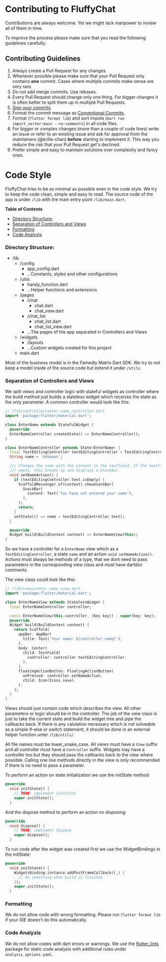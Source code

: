 # Contributing to FluffyChat
Contributions are always welcome. Yet we might lack manpower to review all of them in time.

To improve the process please make sure that you read the following guidelines carefully:

## Contributing Guidelines

1. Always create a Pull Request for any changes.
2. Whenever possible please make sure that your Pull Request only contains **one** commit. Cases where multiple commits make sense are very rare.
3. Do not add merge commits. Use rebases.
4. Every Pull Request should change only one thing. For bigger changes it is often better to split them up in multiple Pull Requests.
5. [Sign your commits](https://docs.github.com/en/authentication/managing-commit-signature-verification/signing-commits).
6. Format the commit message as [Conventional Commits](https://www.conventionalcommits.org).
7. Format (`flutter format lib`) and sort impots (`dart run import_sorter:main --no-comments`) in all code files.
8. For bigger or complex changes (more than a couple of code lines) write an issue or refer to an existing issue and ask for approval from the maintainers (@krille-chan) **before** starting to implement it. This way you reduce the risk that your Pull Request get's declined.
9. Prefer simple and easy to maintain solutions over complexity and fancy ones.

# Code Style

FluffyChat tries to be as minimal as possible even in the code style. We try to keep the code clean, simple and easy to read. The source code of the app is under `/lib` with the main entry point `/lib/main.dart`.

<!-- editorconfig-checker-disable -->
<!-- prettier-ignore-start -->

<!-- START doctoc generated TOC please keep comment here to allow auto update -->
<!-- DON'T EDIT THIS SECTION, INSTEAD RE-RUN doctoc TO UPDATE -->
**Table of Contents**

- [Directory Structure:](#directory-structure)
- [Separation of Controllers and Views](#separation-of-controllers-and-views)
- [Formatting](#formatting)
- [Code Analyzis](#code-analyzis)

<!-- END doctoc generated TOC please keep comment here to allow auto update -->

<!-- prettier-ignore-end -->
<!-- editorconfig-checker-enable -->

### Directory Structure:


- /lib
  - /config
    - app_config.dart
    - ...Constants, styles and other configurations
  - /utils
    - handy_function.dart
    - ...Helper functions and extensions
  - /pages
    - /chat
      - chat.dart
      - chat_view.dart
    - /chat_list
      - chat_list.dart
      - chat_list_view.dart
    - ...The pages of the app separated in Controllers and Views
  - /widgets
    - /layouts
    - ...Custom widgets created for this project
  - main.dart


Most of the business model is in the Famedly Matrix Dart SDK. We try to not keep a model inside of the source code but extend it under `/utils`.

### Separation of Controllers and Views

We split views and controller logic with stateful widgets as controller where the build method just builds a stateless widget which receives the state as the only parameter. A common controller would look like this:

```dart
// /lib/controller/enter_name_controller.dart
import 'package:flutter/material.dart';

class EnterName extends StatefulWidget {
  @override
  EnterNameController createState() => EnterNameController();
}

class EnterNameController extends State<EnterName> {
  final TextEditingController textEditingController = TextEditingController();
  String name = 'Unknown';

  /// Changes the name with the content in the textfield. If the textfield is
  /// empty, this breaks up and displays a SnackBar.
  void setNameAction() {
    if (textEditingController.text.isEmpty) {
      ScaffoldMessenger.of(context).showSnackBar(
        SnackBar(
          content: Text('You have not entered your name'),
        ),
      );
      return;
    }
    setState(() => name = textEditingController.text);
  }

  @override
  Widget build(BuildContext context) => EnterNameView(this);
}
```

So we have a controller for a `EnterName` view which as a `TextEditingController`, a state `name` and an action `void setNameAction()`. Actions must always be methods of a type, that we dont need to pass parameters in the corresponding view class and must have dartdoc comments.

The view class could look like this:

```dart
// /lib/views/enter_name_view.dart
import 'package:flutter/material.dart';

class EnterNameView extends StatelessWidget {
  final EnterNameController controller;

  const EnterNameView(this.controller, {Key key}) : super(key: key);
  @override
  Widget build(BuildContext context) {
    return Scaffold(
      appBar: AppBar(
        title: Text('Your name: ${controller.name}'),
      ),
      body: Center(
        child: TextField(
          controller: controller.textEditingController,
        ),
      ),
      floatingActionButton: FloatingActionButton(
        onPressed: controller.setNameAction,
        child: Icon(Icons.save),
      ),
    );
  }
}
```

Views should just contain code which describes the view. All other parameters or logic should be in the controller. The job of the view class is just to take the current state and build the widget tree and pipe the callbacks back. If there is any calulation necessary which is not solveable as a simple if-else or switch statement, it should be done in an external helper function unter `/lib/utils/`.

All file names must be lower_snake_case. All views must have a `View` suffix and all controller must have a `Controller` suffix. Widgets may have a controller too but they should pass the callbacks back to the view where possible. Calling one line methods directly in the view is only recommended if there is no need to pass a parameter.

To perform an action on state initialization we use the initState method:
```dart
@override
  void initState() {
    // TODO: implement initState
    super.initState();
  }
```

And the dispose method to perform an action on disposing:
```dart
@override
  void dispose() {
    // TODO: implement dispose
    super.dispose();
  }
```

To run code after the widget was created first we use the WidgetBindings in the initState:
```dart
@override
  void initState() {
    WidgetsBinding.instance.addPostFrameCallback((_) {
      // Do something when build is finished
    });
    super.initState();
  }
```

### Formatting

We do not allow code with wrong formatting. Please run `flutter format lib` if your IDE doesn't do this automatically.

### Code Analyzis

We do not allow codes with dart errors or warnings. We use the [flutter_lints](https://pub.dev/packages/flutter_lints) package for static code analysis with additional rules under `analysis_options.yaml`.
